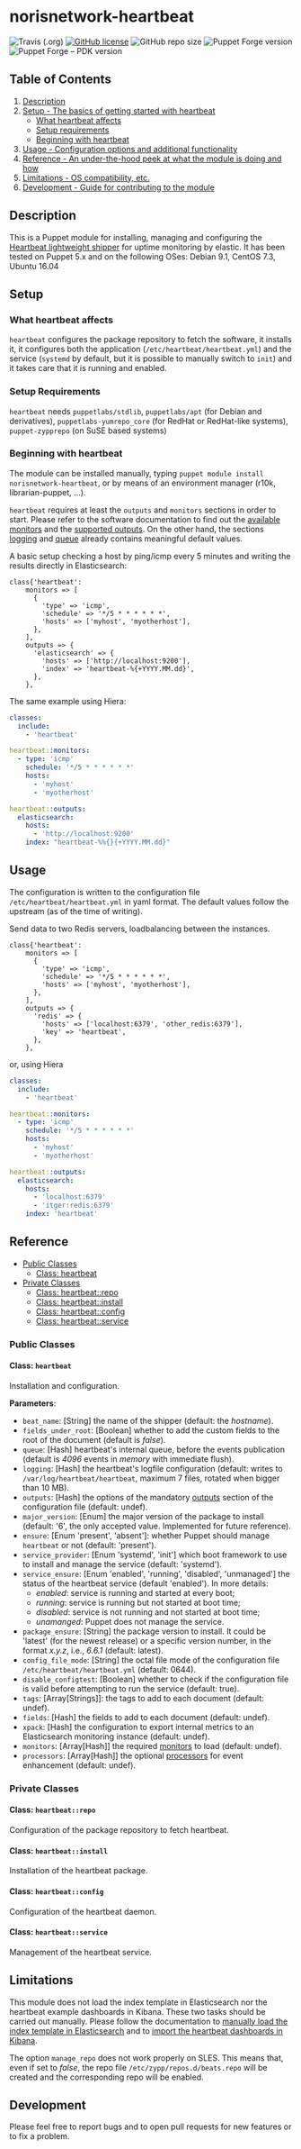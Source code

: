 # norisnetwork-heartbeat

![Travis (.org)](https://img.shields.io/travis/noris-network/norisnetwork-heartbeat) [![GitHub license](https://img.shields.io/github/license/noris-network/norisnetwork-heartbeat)](https://github.com/noris-network/norisnetwork-heartbeat/blob/master/LICENSE) ![GitHub repo size](https://img.shields.io/github/repo-size/noris-network/norisnetwork-heartbeat) ![Puppet Forge version](https://img.shields.io/puppetforge/v/norisnetwork/heartbeat) ![Puppet Forge – PDK version](https://img.shields.io/puppetforge/pdk-version/norisnetwork/heartbeat)

## Table of Contents

1. [Description](#description)
1. [Setup - The basics of getting started with heartbeat](#setup)
    * [What heartbeat affects](#what-heartbeat-affects)
    * [Setup requirements](#setup-requirements)
    * [Beginning with heartbeat](#beginning-with-heartbeat)
1. [Usage - Configuration options and additional functionality](#usage)
1. [Reference - An under-the-hood peek at what the module is doing and how](#reference)
1. [Limitations - OS compatibility, etc.](#limitations)
1. [Development - Guide for contributing to the module](#development)

## Description

This is a Puppet module for installing, managing and configuring the [Heartbeat lightweight shipper](https://www.elastic.co/guide/en/beats/heartbeat/current/heartbeat-overview.html) for uptime monitoring by elastic.
It has been tested on Puppet 5.x and on the following OSes: Debian 9.1, CentOS 7.3, Ubuntu 16.04

## Setup

### What heartbeat affects

`heartbeat` configures the package repository to fetch the software, it installs it, it configures both the application (`/etc/heartbeat/heartbeat.yml`) and the service (`systemd` by default, but it is possible to manually switch to `init`) and it takes care that it is running and enabled.

### Setup Requirements

`heartbeat` needs `puppetlabs/stdlib`, `puppetlabs/apt` (for Debian and derivatives), `puppetlabs-yumrepo_core` (for RedHat or RedHat-like systems), `puppet-zypprepo` (on SuSE based systems)

### Beginning with heartbeat

The module can be installed manually, typing `puppet module install norisnetwork-heartbeat`, or by means of an environment manager (r10k, librarian-puppet, ...).

`heartbeat` requires at least the `outputs` and `monitors` sections in order to start. Please refer to the software documentation to find out the [available monitors](https://www.elastic.co/guide/en/beats/heartbeat/current/configuration-heartbeat-options.html) and the [supported outputs](https://www.elastic.co/guide/en/beats/heartbeat/current/configuring-output.html). On the other hand, the sections [logging](https://www.elastic.co/guide/en/beats/heartbeat/current/configuration-logging.html) and [queue](https://www.elastic.co/guide/en/beats/heartbeat/current/configuring-internal-queue.html) already contains meaningful default values.

A basic setup checking a host by ping/icmp every 5 minutes and writing the results directly in Elasticsearch:

```puppet
class{'heartbeat':
    monitors => [
      {
        'type' => 'icmp',
        'schedule' => '*/5 * * * * * *',
        'hosts' => ['myhost', 'myotherhost'],
      },
    ],
    outputs => {
      'elasticsearch' => {
        'hosts' => ['http://localhost:9200'],
        'index' => 'heartbeat-%{+YYYY.MM.dd}',
      },
    },
```

The same example using Hiera:

``` yaml
classes:
  include:
    - 'heartbeat'

heartbeat::monitors:
  - type: 'icmp'
    schedule: '*/5 * * * * * *'
    hosts:
      - 'myhost'
      - 'myotherhost'

heartbeat::outputs:
  elasticsearch:
    hosts:
      - 'http://localhost:9200'
    index: "heartbeat-%%{}{+YYYY.MM.dd}"
```

## Usage

The configuration is written to the configuration file `/etc/heartbeat/heartbeat.yml` in yaml format. The default values follow the upstream (as of the time of writing).

Send data to two Redis servers, loadbalancing between the instances.

```puppet
class{'heartbeat':
    monitors => [
      {
        'type' => 'icmp',
        'schedule' => '*/5 * * * * * *',
        'hosts' => ['myhost', 'myotherhost'],
      },
    ],
    outputs => {
      'redis' => {
        'hosts' => ['localhost:6379', 'other_redis:6379'],
        'key' => 'heartbeat',
      },
    },
```

or, using Hiera

``` yaml
classes:
  include:
    - 'heartbeat'

heartbeat::monitors:
  - type: 'icmp'
    schedule: '*/5 * * * * * *'
    hosts:
      - 'myhost'
      - 'myotherhost'

heartbeat::outputs:
  elasticsearch:
    hosts:
      - 'localhost:6379'
      - 'itger:redis:6379'
    index: 'heartbeat'
```

## Reference

* [Public Classes](#public-classes)
  * [Class: heartbeat](#class-heartbeat)
* [Private Classes](#private-classes)
  * [Class: heartbeat::repo](#class-heartbeat-repo)
  * [Class: heartbeat::install](#class-heartbeat-install)
  * [Class: heartbeat::config](#class-heartbeat-config)
  * [Class: heartbeat::service](#class-heartbeat-service)

### Public Classes

#### Class: `heartbeat`

Installation and configuration.

**Parameters**:

* `beat_name`: [String] the name of the shipper (default: the *hostname*).
* `fields_under_root`: [Boolean] whether to add the custom fields to the root of the document (default is *false*).
* `queue`: [Hash] heartbeat's internal queue, before the events publication (default is *4096* events in *memory* with immediate flush).
* `logging`: [Hash] the heartbeat's logfile configuration (default: writes to `/var/log/heartbeat/heartbeat`, maximum 7 files, rotated when bigger than 10 MB).
* `outputs`: [Hash] the options of the mandatory [outputs](https://www.elastic.co/guide/en/beats/heartbeat/current/configuring-output.html) section of the configuration file (default: undef).
* `major_version`: [Enum] the major version of the package to install (default: '6', the only accepted value. Implemented for future reference).
* `ensure`: [Enum 'present', 'absent']: whether Puppet should manage `heartbeat` or not (default: 'present').
* `service_provider`: [Enum 'systemd', 'init'] which boot framework to use to install and manage the service (default: 'systemd').
* `service_ensure`: [Enum 'enabled', 'running', 'disabled', 'unmanaged'] the status of the heartbeat service (default 'enabled'). In more details:
  * *enabled*: service is running and started at every boot;
  * *running*: service is running but not started at boot time;
  * *disabled*: service is not running and not started at boot time;
  * *unamanged*: Puppet does not manage the service.
* `package_ensure`: [String] the package version to install. It could be 'latest' (for the newest release) or a specific version number, in the format *x.y.z*, i.e., *6.6.1* (default: latest).
* `config_file_mode`: [String] the octal file mode of the configuration file `/etc/heartbeat/heartbeat.yml` (default: 0644).
* `disable_configtest`: [Boolean] whether to check if the configuration file is valid before attempting to run the service (default: true).
* `tags`: [Array[Strings]]: the tags to add to each document (default: undef).
* `fields`: [Hash] the fields to add to each document (default: undef).
* `xpack`: [Hash] the configuration to export internal metrics to an Elasticsearch monitoring instance  (default: undef).
* `monitors`: [Array[Hash]] the required [monitors](https://www.elastic.co/guide/en/beats/heartbeat/current/configuration-heartbeat-options.html) to load (default: undef).
* `processors`: [Array[Hash]] the optional [processors](https://www.elastic.co/guide/en/beats/heartbeat/current/defining-processors.html) for event enhancement (default: undef).

### Private Classes

#### Class: `heartbeat::repo`

Configuration of the package repository to fetch heartbeat.

#### Class: `heartbeat::install`

Installation of the heartbeat package.

#### Class: `heartbeat::config`

Configuration of the heartbeat daemon.

#### Class: `heartbeat::service`

Management of the heartbeat service.

## Limitations

This module does not load the index template in Elasticsearch nor the heartbeat example dashboards in Kibana. These two tasks should be carried out manually. Please follow the documentation to [manually load the index template in Elasticsearch](https://www.elastic.co/guide/en/beats/heartbeat/current/heartbeat-template.html#load-template-manually-alternate) and to [import the heartbeat dashboards in Kibana](https://www.elastic.co/guide/en/beats/devguide/current/import-dashboards.html).

The option `manage_repo` does not work properly on SLES. This means that, even if set to *false*, the repo file
`/etc/zypp/repos.d/beats.repo` will be created and the corresponding repo will be enabled.

## Development

Please feel free to report bugs and to open pull requests for new features or to fix a problem.
